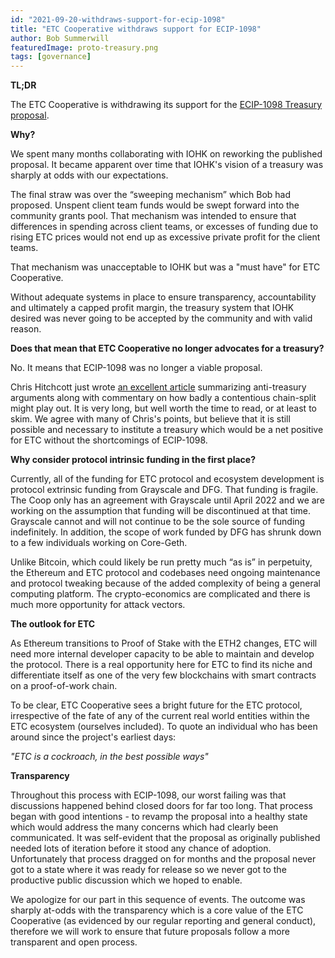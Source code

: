 ```yaml
---
id: "2021-09-20-withdraws-support-for-ecip-1098"
title: "ETC Cooperative withdraws support for ECIP-1098"
author: Bob Summerwill 
featuredImage: proto-treasury.png
tags: [governance]
---
```


**TL;DR**

The ETC Cooperative is withdrawing its support for the [ECIP-1098 Treasury
proposal](https://ecips.ethereumclassic.org/ECIPs/ecip-1098).

**Why?**

We spent many months collaborating with IOHK on reworking the published
proposal.  It became apparent over time that IOHK's vision of a treasury was sharply at odds with our expectations.

The final straw was over the “sweeping mechanism” which Bob had proposed.
Unspent client team funds would be swept forward into the community grants
pool.  That mechanism was intended to ensure that differences in spending across client teams, or excesses of funding due to rising ETC prices would not end up as
excessive private profit for the client teams.

That mechanism was unacceptable to IOHK but was a "must have" for ETC Cooperative.

Without adequate systems in place to ensure transparency, accountability and ultimately a capped profit margin, the treasury system that IOHK desired
was never going to be accepted by the community and with valid reason.

**Does that mean that ETC Cooperative no longer advocates for a treasury?**

No.  It means that ECIP-1098 was no longer a viable proposal.

Chris Hitchcott just wrote [an excellent article](https://www.ethereumclassicclassic.org/)
summarizing anti-treasury arguments along with commentary on how badly a contentious chain-split might play out.  It is very long, but well worth the time to read, or at least to skim.  We agree with many of Chris's points,
but believe that it is still possible and necessary to institute a treasury which would be a
net positive for ETC without the shortcomings of ECIP-1098.

**Why consider protocol intrinsic funding in the first place?**

Currently, all of the funding for ETC protocol and ecosystem development is protocol extrinsic funding from Grayscale and DFG.  That funding is fragile.
The Coop only has an agreement with Grayscale until April 2022 and we are working on the assumption that funding will be discontinued at that time.
Grayscale cannot and will not continue to be the sole source of funding indefinitely.  In addition, the scope of work funded by DFG has shrunk down to a few individuals working on Core-Geth.

Unlike Bitcoin, which could likely be run pretty much “as is” in perpetuity, the Ethereum and ETC protocol and codebases need ongoing maintenance and protocol
tweaking because of the added complexity of being a general computing platform.
The crypto-economics are complicated and there is much more opportunity for
attack vectors.

**The outlook for ETC**

As Ethereum transitions to Proof of Stake with the ETH2 changes, ETC will
need more internal developer capacity to be able to maintain and develop the protocol.  There is a real opportunity here for ETC to find its niche and differentiate itself as one of the very few blockchains with smart
contracts on a proof-of-work chain.

To be clear, ETC Cooperative sees a bright future for the
ETC protocol, irrespective of the fate of any of the current real world entities
within the ETC ecosystem (ourselves included).  To quote an individual who has been around since the project's earliest days:

*"ETC is a cockroach, in the best possible ways"*

**Transparency**

Throughout this process with ECIP-1098, our worst failing was that discussions happened behind closed doors for far too long.  That process began with good intentions - to revamp the proposal into a healthy state which
would address the many concerns which had clearly been communicated.  It was
self-evident that the proposal as originally published needed lots of iteration before it stood any chance of adoption.  Unfortunately that process dragged on for months and the proposal never got to a state where it was ready for release
so we never got to the productive public discussion which we hoped to enable.

We apologize for our part in this sequence of events.  The outcome
was sharply at-odds with the transparency which is a core value of the
ETC Cooperative (as evidenced by our regular reporting and general conduct),
therefore we will work to ensure that future proposals follow a more
transparent and open process.
